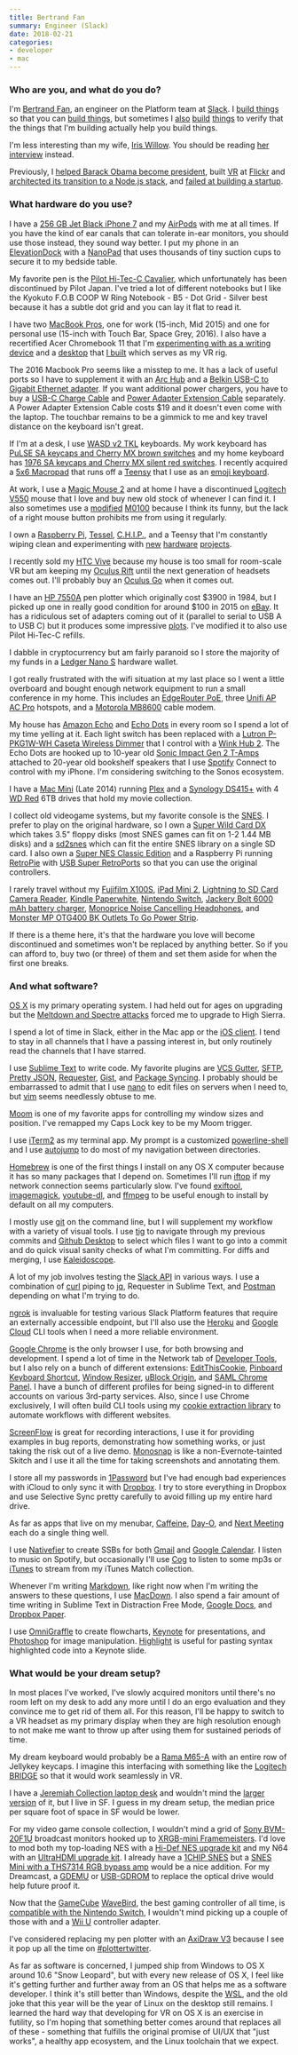 ```yaml
---
title: Bertrand Fan
summary: Engineer (Slack)
date: 2018-02-21
categories:
- developer
- mac
---
```


### Who are you, and what do you do?

I'm [Bertrand Fan](http://thatsaspicymeatball.com/ "Bert's website."), an engineer on the Platform team at [Slack][]. I [build things](https://api.slack.com/ "The Slack API.") so that you can [build things](https://api.slack.com/apps?new_app=1 "The process for starting a new Slack app."), but sometimes I [also](https://bobamcbobaface.com/ "Bert's boba tea group order tool for Slack.") [build](https://dopewarsbot.com/ "Bert's Dope Wars bot for Slack.") [things](https://vandelayindustries.online/ "Bert's Seinfeld GIF bot for Slack.") to verify that the things that I'm building actually help you build things.

I'm less interesting than my wife, [Iris Willow](http://iriswillow.com/ "Iris' website."). You should be reading [her interview](https://usesthis.com/interviews/iris.willow/ "Iris' Uses This interview.") instead.

Previously, I [helped Barack Obama become president](https://en.wikipedia.org/wiki/Barack_Obama_presidential_campaign%2C_2008#MyBo "The Wikipedia entry for Obama's 2008 campaign."), built [VR](https://techcrunch.com/2015/12/09/flickr-comes-to-gear-vr-with-360-degree-photo-viewing-experience/ "A TechCrunch article about Flickr's VR support.") at [Flickr][] and [architected its transition to a Node.js stack](https://www.youtube.com/watch?v=vBo0aFtg1_M "The YouTube video of Bert's talk about switching Flickr to Node."), and [failed at building a startup](https://www.wired.com/2012/10/recollect-gives-social-media-ephemera-a-permanent-home/ "A Wired article about Bert's social media archival startup.").

### What hardware do you use?

I have a [256 GB Jet Black iPhone 7][iphone-7] and my [AirPods][airpods] with me at all times. If you have the kind of ear canals that can tolerate in-ear monitors, you should use those instead, they sound way better. I put my phone in an [ElevationDock][elevationdock-3] with a [NanoPad][nanopad.2] that uses thousands of tiny suction cups to secure it to my bedside table. 

My favorite pen is the [Pilot Hi-Tec-C Cavalier][hi-tec-c], which unfortunately has been discontinued by Pilot Japan. I've tried a lot of different notebooks but I like the Kyokuto F.O.B COOP W Ring Notebook - B5 - Dot Grid - Silver best because it has a subtle dot grid and you can lay it flat to read it.

I have two [MacBook Pros][macbook-pro], one for work (15-inch, Mid 2015) and one for personal use (15-inch with Touch Bar, Space Grey, 2016). I also have a recertified Acer Chromebook 11 that I'm [experimenting with as a writing device](https://medium.com/@bertrandom/a-modern-typewriter-7d8b4c86b625 "Bert's Medium post about writing on the Chromebook.") and a [desktop](https://www.flickr.com/photos/bertrandom/27964118280/ "Bert's Flickr photo of his desktop PC.") that [I built](https://www.flickr.com/photos/bertrandom/28244943505/ "Bert's Flickr photo of his desktop PC parts.") which serves as my VR rig.

The 2016 Macbook Pro seems like a misstep to me. It has a lack of useful ports so I have to supplement it with an [Arc Hub][arc-hub] and a [Belkin USB-C to Gigabit Ethernet adapter][usb-c-to-gigabit-ethernet-adapter]. If you want additional power chargers, you have to buy a [USB-C Charge Cable][usb-c-charge-cable-2m] and [Power Adapter Extension Cable][power-adapter-extension-cable] separately. A Power Adapter Extension Cable costs $19 and it doesn't even come with the laptop. The touchbar remains to be a gimmick to me and key travel distance on the keyboard isn't great.

If I'm at a desk, I use [WASD v2 TKL][v2-87-key] keyboards. My work keyboard has [PuLSE SA keycaps and Cherry MX brown switches](https://www.flickr.com/photos/bertrandom/28581802223/ "Bert's Flickr photo of his work keyboard.") and my home keyboard has [1976 SA keycaps and Cherry MX silent red switches](https://www.flickr.com/photos/bertrandom/29723520272/ "Bert's Flickr photo of his home keyboard."). I recently acquired a [5x6 Macropad](https://www.flickr.com/photos/bertrandom/38104104681/ "Bert's Flickr photo of his Macropad array.") that runs off a [Teensy][] that I use as an [emoji keyboard](https://www.flickr.com/photos/bertrandom/38499638930/ "Bert's Flickr photo of his custom emoji keyboard.").

At work, I use a [Magic Mouse 2][magic-mouse-2] and at home I have a discontinued [Logitech V550][v550] mouse that I love and buy new old stock of whenever I can find it. I also sometimes use a [modified](https://www.tindie.com/products/option8/m0100-to-usb-conversion/ "A guide for converting the M0100 mouse to USB.") [M0100][macintosh-mouse] because I think its funny, but the lack of a right mouse button prohibits me from using it regularly.

I own a [Raspberry Pi][raspberry-pi], [Tessel][], [C.H.I.P.][c.h.i.p], and a Teensy that I'm constantly wiping clean and experimenting with [new](https://medium.com/@bertrandom/automating-zelda-3b37127e24c8 "Bert's Medium article about automating the snowball game in Breath of the Wild.") [hardware](https://www.flickr.com/photos/bertrandom/20103972574/ "Bert's Flickr video of his Amazon Dash hack.") [projects](http://thatsaspicymeatball.com/post/3567097734/rfid-record-player "Bert's post about his RFID record player.").

I recently sold my [HTC Vive][vive] because my house is too small for room-scale VR but am keeping my [Oculus Rift][rift] until the next generation of headsets comes out. I'll probably buy an [Oculus Go][go.3] when it comes out.

I have an [HP 7550A][7550a] pen plotter which originally cost $3900 in 1984, but I picked up one in really good condition for around $100 in 2015 on [eBay][]. It has a ridiculous set of adapters coming out of it (parallel to serial to USB A to USB C) but it produces some impressive [plots](https://www.flickr.com/photos/bertrandom/16585002600/ "Bert's Flickr photo of his plotter output."). I've modified it to also use Pilot Hi-Tec-C refills.

I dabble in cryptocurrency but am fairly paranoid so I store the majority of my funds in a [Ledger Nano S][nano-s] hardware wallet.

I got really frustrated with the wifi situation at my last place so I went a little overboard and bought enough network equipment to run a small conference in my home. This includes an [EdgeRouter PoE][edgerouter-poe], three [Unifi AP AC Pro][unifi-ap-ac-pro] hotspots, and a [Motorola MB8600][mb8600] cable modem.

My house has [Amazon Echo][echo.3] and [Echo Dots][echo-dot] in every room so I spend a lot of my time yelling at it. Each light switch has been replaced with a [Lutron P-PKG1W-WH Caseta Wireless Dimmer][p-pkg1w-wh] that I control with a [Wink Hub 2][wink-hub-2]. The Echo Dots are hooked up to 10-year old [Sonic Impact Gen 2 T-Amps][impact-5065] attached to 20-year old bookshelf speakers that I use [Spotify][] Connect to control with my iPhone. I'm considering switching to the Sonos ecosystem.

I have a [Mac Mini][mac-mini] (Late 2014) running [Plex][] and a [Synology DS415+][diskstation-ds2415-plus] with 4 [WD Red][wd-red] 6TB drives that hold my movie collection.

I collect old videogame systems, but my favorite console is the [SNES][]. I prefer to play on the original hardware, so I own a [Super Wild Card DX][super-wild-card-dx] which takes 3.5" floppy disks (most SNES games can fit on 1-2 1.44 MB disks) and a [sd2snes][] which can fit the entire SNES library on a single SD card. I also own a [Super NES Classic Edition][super-nes-classic-edition] and a Raspberry Pi running [RetroPie][] with [USB Super RetroPorts][usb-super-retroport] so that you can use the original controllers.

I rarely travel without my [Fujifilm X100S][x100s], [iPad Mini 2][ipad-mini-2], [Lightning to SD Card Camera Reader][lightning-to-sd-card-camera-reader], [Kindle Paperwhite][kindle-paperwhite], [Nintendo Switch][switch.2], [Jackery Bolt 6000 mAh battery charger][bolt], [Monoprice Noise Cancelling Headphones][active-noise-cancelling-headphones], and [Monster MP OTG400 BK Outlets To Go Power Strip][otg400].

If there is a theme here, it's that the hardware you love will become discontinued and sometimes won't be replaced by anything better. So if you can afford to, buy two (or three) of them and set them aside for when the first one breaks.

### And what software?

[OS X][macos] is my primary operating system. I had held out for ages on upgrading but the [Meltdown and Spectre attacks](https://meltdownattack.com/ "Details about the Meltdown and Spectre vulnerabilities.") forced me to upgrade to High Sierra.

I spend a lot of time in Slack, either in the Mac app or the [iOS client][slack-ios]. I tend to stay in all channels that I have a passing interest in, but only routinely read the channels that I have starred.

I use [Sublime Text][sublime-text] to write code. My favorite plugins are [VCS Gutter][vcs-gutter], [SFTP][], [Pretty JSON][pretty-json], [Requester][], [Gist][gist.2], and [Package Syncing][package-syncing]. I probably should be embarrassed to admit that I use [nano][] to edit files on servers when I need to, but [vim][] seems needlessly obtuse to me.

[Moom][] is one of my favorite apps for controlling my window sizes and position. I've remapped my Caps Lock key to be my Moom trigger.

I use [iTerm2][] as my terminal app. My prompt is a customized [powerline-shell][] and I use [autojump][] to do most of my navigation between directories.

[Homebrew][] is one of the first things I install on any OS X computer because it has so many packages that I depend on. Sometimes I'll run [iftop][] if my network connection seems particularly slow. I've found [exiftool][], [imagemagick][], [youtube-dl][], and [ffmpeg][] to be useful enough to install by default on all my computers.

I mostly use [git][] on the command line, but I will supplement my workflow with a variety of visual tools. I use [tig][] to navigate through my previous commits and [Github Desktop][github-desktop] to select which files I want to go into a commit and do quick visual sanity checks of what I'm committing. For diffs and merging, I use [Kaleidoscope][].

A lot of my job involves testing the [Slack API](https://api.slack.com/methods "Documentation for the Slack API endpoints.") in various ways. I use a combination of [curl][] piping to [jq][], Requester in Sublime Text, and [Postman][] depending on what I'm trying to do.

[ngrok][] is invaluable for testing various Slack Platform features that require an externally accessible endpoint, but I'll also use the [Heroku][] and [Google Cloud][google-cloud] CLI tools when I need a more reliable environment.

[Google Chrome][chrome] is the only browser I use, for both browsing and development. I spend a lot of time in the Network tab of [Developer Tools][chrome-devtools], but I also rely on a bunch of different extensions: [EditThisCookie][], [Pinboard Keyboard Shortcut][pinboard-keyboard-shortcut], [Window Resizer][window-resizer], [uBlock Origin][ublock-origin], and [SAML Chrome Panel][saml-chrome-panel]. I have a bunch of different profiles for being signed-in to different accounts on various 3rd-party services. Also, since I use Chrome exclusively, I will often build CLI tools using my [cookie extraction library][chrome-cookies-secure] to automate workflows with different websites.

[ScreenFlow][] is great for recording interactions, I use it for providing examples in bug reports, demonstrating how something works, or just taking the risk out of a live demo. [Monosnap][] is like a non-Evernote-tainted Skitch and I use it all the time for taking screenshots and annotating them.

I store all my passwords in [1Password][] but I've had enough bad experiences with iCloud to only sync it with [Dropbox][]. I try to store everything in Dropbox and use Selective Sync pretty carefully to avoid filling up my entire hard drive.

As far as apps that live on my menubar, [Caffeine][], [Day-O][], and [Next Meeting][next-meeting] each do a single thing well.

I use [Nativefier][] to create SSBs for both [Gmail][] and [Google Calendar][google-calendar]. I listen to music on Spotify, but occasionally I'll use [Cog][] to listen to some mp3s or [iTunes][] to stream from my iTunes Match collection.

Whenever I'm writing [Markdown][], like right now when I'm writing the answers to these questions, I use [MacDown][]. I also spend a fair amount of time writing in Sublime Text in Distraction Free Mode, [Google Docs][google-docs], and [Dropbox Paper][dropbox-paper].

I use [OmniGraffle][] to create flowcharts, [Keynote][] for presentations, and [Photoshop][] for image manipulation. [Highlight][] is useful for pasting syntax highlighted code into a Keynote slide.

### What would be your dream setup?

In most places I've worked, I've slowly acquired monitors until there's no room left on my desk to add any more until I do an ergo evaluation and they convince me to get rid of them all. For this reason, I'll be happy to switch to a VR headset as my primary display when they are high resolution enough to not make me want to throw up after using them for sustained periods of time.

My dream keyboard would probably be a [Rama M65-A][m65-a] with an entire row of Jellykey keycaps. I imagine this interfacing with something like the [Logitech BRIDGE](https://blog.vive.com/us/2017/11/02/introducing-the-logitech-bridge-sdk/ "An HTC post about Logitech's BRIGE SDK.") so that it would work seamlessly in VR.

I have a [Jeremiah Collection laptop desk][mid-century-modern-laptop-desk] and wouldn't mind the [larger version][mid-century-desk-with-cord-management] of it, but I live in SF. I guess in my dream setup, the median price per square foot of space in SF would be lower.

For my video game console collection, I wouldn't mind a grid of [Sony BVM-20F1U][bvm-20f1u] broadcast monitors hooked up to [XRGB-mini Framemeisters][xrgb-mini-framemeister]. I'd love to mod both my top-loading NES with a [Hi-Def NES upgrade kit][hi-def-nes] and my N64 with an [UltraHDMI upgrade kit][ultrahdmi-upgrade-kit]. I already have a [1CHIP SNES](http://retrorgb.com/snes1chip.html "An article about the SNES consoles with the 1CHIP motherboards.") but a [SNES Mini with a THS7314 RGB bypass amp](http://retrorgb.com/snesminirgb.html "An article detailing how to add RGB to the SNES Mini.") would be a nice addition. For my Dreamcast, a [GDEMU][] or [USB-GDROM][] to replace the optical drive would help future proof it.

Now that the [GameCube][] [WaveBird][], the best gaming controller of all time, is [compatible with the Nintendo Switch](https://www.polygon.com/2017/10/24/16533932/nintendo-switch-gamecube-controllers "A Polygon article about the Switch supporting WaveBird controllers."), I wouldn't mind picking up a couple of those with and a [Wii U][wii-u] controller adapter.

I've considered replacing my pen plotter with an [AxiDraw V3][axidraw-v3] because I see it pop up all the time on [#plottertwitter](https://twitter.com/hashtag/plottertwitter "The #plottertwitter hashtag on Twitter.").

As far as software is concerned, I jumped ship from Windows to OS X around 10.6 "Snow Leopard", but with every new release of OS X, I feel like it's getting further and further away from an OS that helps me as a software developer. I think it's still better than Windows, despite the [WSL][windows-subsystem-for-linux], and the old joke that this year will be the year of Linux on the desktop still remains. I learned the hard way that developing for VR on OS X is an exercise in futility, so I'm hoping that something better comes around that replaces all of these - something that fulfills the original promise of UI/UX that "just works", a healthy app ecosystem, and the Linux toolchain that we expect.

[1password]: https://1password.com "Password management software for Mac OS X."
[7550a]: http://www.hpmuseum.net/display_item.php?hw=75 "A pen plotter."
[active-noise-cancelling-headphones]: https://www.monoprice.com/product?p_id=10010 "Over the ear headphones."
[airpods]: https://en.wikipedia.org/wiki/AirPods "Wireless in-ear headphones."
[arc-hub]: https://www.bourgedesign.com/collections/usb-c-technology-collection/products/arc-hub "A USB-C hub."
[autojump]: https://github.com/wting/autojump "A shell tool for faster directory navigation."
[axidraw-v3]: https://shop.evilmadscientist.com/productsmenu/846 "A pen plotter."
[bolt]: https://www.amazon.com/gp/product/B01A6L85CC/ "A portable iPhone charger."
[bvm-20f1u]: https://www.tested.com/tech/gaming/456719-best-crt-retro-games/ "A broadcast production monitor."
[c.h.i.p]: https://getchip.com/pages/chip "A tiny computer board."
[caffeine]: http://lightheadsw.com/caffeine/ "A Mac menubar application to keep your computer awake."
[chrome-cookies-secure]: https://www.npmjs.com/package/chrome-cookies-secure "A JavaScript library for extracting Chrome cookie data."
[chrome-devtools]: https://developer.chrome.com/devtools "Web developer tools built into Chrome."
[chrome]: https://www.google.com/intl/en/chrome/browser/ "A WebKit-based browser, where each tab runs in its own thread."
[cog]: https://mamburu.net/cog/ "A simple music player for macOS."
[curl]: https://curl.haxx.se/ "A command-line tool for transferring data from URLs."
[day-o]: https://shauninman.com/archive/2016/10/20/day_o_2_mac_menu_bar_clock "A menu bar clock for the Mac."
[diskstation-ds2415-plus]: https://www.synology.com/en-us/products/DS2415+ "A 12-bay NAS device."
[dropbox-paper]: https://www.dropbox.com/paper "A document collaboration service."
[dropbox]: https://www.dropbox.com/ "Online syncing and storage."
[ebay]: https://www.ebay.com/ "An auction service."
[echo-dot]: https://www.amazon.com/Amazon-Echo-Dot-Previous-Generation/b?ie=UTF8&node=14047587011 "A small smart speaker."
[echo.3]: https://en.wikipedia.org/wiki/Amazon_Echo "A smart speaker."
[edgerouter-poe]: https://www.ubnt.com/edgemax/edgerouter-poe/ "A 5 port Power over Ethernet router."
[editthiscookie]: http://www.editthiscookie.com/ "A browser extension for editing cookie data."
[elevationdock-3]: https://www.elevationlab.com/products/elevation-dock-3 "A dock for the iPhone."
[exiftool]: https://www.sno.phy.queensu.ca/~phil/exiftool/ "A tool for reading and writing metadata in images."
[ffmpeg]: http://www.ffmpeg.org/ "Comprehensive audio/video software."
[flickr]: https://www.flickr.com/ "A photo sharing website."
[gamecube]: https://en.wikipedia.org/wiki/Nintendo_GameCube "A gaming console."
[gdemu]: https://gdemu.wordpress.com/ "A replacement for the Dreamcast's optical drive that uses SD cards."
[gist.2]: https://packagecontrol.io/packages/Gist "A Sublime Text plugin for creating Gists."
[git]: https://git-scm.com/ "A version control system."
[github-desktop]: https://desktop.github.com/ "A client for the versioning control service."
[gmail]: https://mail.google.com/mail/ "Web-based email."
[go.3]: https://www.oculus.com/go/ "An all-in-one VR headset."
[google-calendar]: https://en.wikipedia.org/wiki/Google_Calendar "A web-based calendar client."
[google-cloud]: https://cloud.google.com/ "A hosted computing platform."
[google-docs]: https://en.wikipedia.org/wiki/Google_Docs "A web-based office suite."
[heroku]: https://www.heroku.com/ "A service for running and deploying Ruby, Node.js, Clojure, Java, Python, and Scala apps."
[hi-def-nes]: https://www.game-tech.us/product/hi-def-nes/ "An upgrade kit that adds 1080p HDMI to the NES."
[hi-tec-c]: https://www.amazon.com/Pilot-Hi-Tec-C-Gel-Basic-Colors/dp/B001GR4CQO "A pen."
[highlight]: http://www.andre-simon.de/doku/highlight/en/highlight.php "A tool for marking up example source code in HTML."
[homebrew]: http://brew.sh "Command-line package manager for Mac OS X."
[iftop]: http://www.ex-parrot.com/pdw/iftop/ "A command line tool for watching network usage."
[imagemagick]: http://www.imagemagick.org/script/index.php "Image editing and converting software."
[impact-5065]: https://www.amazon.com/sonic-impact-portable-class-t-amplifier/dp/b0014krvqq "A digital amplifier."
[ipad-mini-2]: https://en.wikipedia.org/wiki/IPad_Mini_(2nd_generation) "A 7.9 inch tablet device with a Retina screen."
[iphone-7]: https://en.wikipedia.org/wiki/IPhone_7 "A 4.7 inch iOS smartphone."
[iterm2]: https://iterm2.com/ "An alternative terminal application for Mac OS X."
[itunes]: https://www.apple.com/itunes/ "A jukebox application and online store."
[jq]: https://stedolan.github.io/jq/ "A command line tool for manipulating JSON data."
[kaleidoscope]: https://www.kaleidoscopeapp.com/ "A file and image diff app for the Mac."
[keynote]: https://www.apple.com/keynote/ "Presentation software for the Mac."
[kindle-paperwhite]: https://www.amazon.com/Kindle-Paperwhite-Touch-light/dp/B007OZNZG0 "An e-book reader with a book-like screen."
[lightning-to-sd-card-camera-reader]: https://www.apple.com/shop/product/MJYT2AM/A/lightning-to-sd-card-camera-reader "A dingle for reading SD cards on Lightning devices."
[m65-a]: https://rama.works/m65a/ "A mechanical keyboard."
[mac-mini]: https://www.apple.com/mac-mini/ "A small desktop computer."
[macbook-pro]: https://www.apple.com/macbook-pro/ "A laptop."
[macdown]: https://macdown.uranusjr.com/ "A Markdown text editor for the Mac."
[macintosh-mouse]: https://en.wikipedia.org/wiki/Apple_Mouse "A mouse included with the original Macintosh."
[macos]: https://en.wikipedia.org/wiki/MacOS "An operating system for Mac hardware."
[magic-mouse-2]: https://en.wikipedia.org/wiki/Magic_Mouse_2 "A multi-touch mouse."
[markdown]: https://daringfireball.net/projects/markdown/ "An email-like format for marking up text."
[mb8600]: https://motorolanetwork.com/mb8600.html "A cable modem."
[mid-century-desk-with-cord-management]: https://jeremiahcollection.com/collections/mid-century-desk-with-cord-management/products/mid-century-desk-with-white-gloss-drawers-and-cord-management?variant=738482759 "A desk with cord management."
[mid-century-modern-laptop-desk]: https://jeremiahcollection.com/collections/mid-century-desk-with-cord-management/products/jeremiah-collection-mid-century-modern-laptop-desk?variant=736849191 "A desk."
[monosnap]: https://monosnap.com/welcome "A screenshot and annotation tool."
[moom]: https://manytricks.com/moom/ "A Mac tool for taking control of window sizing/moving."
[nano-s]: https://www.ledgerwallet.com/products/ledger-nano-s "A hardware cryptocurrency wallet."
[nano]: https://www.nano-editor.org/ "A command-line text editor."
[nanopad.2]: https://www.elevationlab.com/products/nanopad "An adhesive surface for the ElevationDock."
[nativefier]: https://github.com/jiahaog/nativefier "A tool for wrapping a website in a desktop app."
[next-meeting]: https://itunes.apple.com/us/app/next-meeting/id1017470484?mt=12 "A Mac menu bar tool for showing your next meeting."
[ngrok]: https://ngrok.com/ "A service for securly sharing a local server."
[omnigraffle]: https://www.omnigroup.com/omnigraffle/ "Diagramming software for the Mac."
[otg400]: https://www.amazon.com/Monster-MP-OTG400-BK-Outlets/dp/B000F9YN2M/ "A small, portable power strip."
[p-pkg1w-wh]: https://www.amazon.com/gp/product/B00JJY0S4G/ "A wireless light dimmer."
[package-syncing]: https://packagecontrol.io/packages/Package%20Syncing "A Sublime Text plugin for syncing plugins between machines."
[photoshop]: https://www.adobe.com/products/photoshop.html "A bitmap image editor."
[pinboard-keyboard-shortcut]: https://chrome.google.com/webstore/detail/pinboard-keyboard-shortcu/cgponlekaepfdikdebmnklhfnjlbieng "A Chrome plugin for bookmarking the current page in Pinboard."
[plex]: https://plex.tv/ "Media center software."
[postman]: https://www.getpostman.com/ "A browser extension for testing APIs."
[power-adapter-extension-cable]: https://www.apple.com/shop/product/MK122LL/A/power-adapter-extension-cable?fnode=8b "An extension cable for Apple's laptop chargers."
[powerline-shell]: https://github.com/b-ryan/powerline-shell "A smart shell prompt for various terminal shells."
[pretty-json]: https://packagecontrol.io/packages/Pretty%20JSON "A Sublime Text plugin for validating and formatting JSON."
[raspberry-pi]: https://en.wikipedia.org/wiki/Raspberry_Pi "A single-board hackable computer."
[requester]: https://packagecontrol.io/packages/Requester "An HTTP and REST client for Sublime Text"
[retropie]: https://retropie.org.uk/ "Retro game emulation software."
[rift]: https://en.wikipedia.org/wiki/Oculus_Rift "A virtual reality helmet."
[saml-chrome-panel]: https://chrome.google.com/webstore/detail/saml-chrome-panel/paijfdbeoenhembfhkhllainmocckace "A SAML debugger for Chrome."
[screenflow]: http://www.telestream.net/screenflow/overview.htm "A screencasting studio for the Mac."
[sd2snes]: https://sd2snes.de/blog/about "A device that allows SD cards to be used with a SNES."
[sftp]: https://packagecontrol.io/packages/SFTP "An SFTP plugin for Sublime Text."
[slack-ios]: https://itunes.apple.com/us/app/slack-team-communication/id618783545 "A client app for the chat service."
[slack]: https://slack.com/ "A collaboration service."
[snes]: https://en.wikipedia.org/wiki/Super_Nintendo_Entertainment_System "A 16-bit video game console."
[spotify]: https://www.spotify.com/us/ "A music streaming service."
[sublime-text]: http://www.sublimetext.com/ "A coder's text editor."
[super-nes-classic-edition]: https://en.wikipedia.org/wiki/Super_NES_Classic_Edition "A miniature version of the SNES."
[super-wild-card-dx]: http://videogamedevelopmentdevices.wikia.com/wiki/Super_Wild_Card_DX "A SNES backup unit."
[switch.2]: https://www.nintendo.com/switch/ "A gaming console."
[teensy]: https://www.pjrc.com/teensy/ "A USB microcontroller board."
[tessel]: https://tessel.io/ "Open-source prototyping hardware"
[tig]: http://jonas.nitro.dk/tig/ "A text-mode interface for git."
[ublock-origin]: https://en.wikipedia.org/wiki/UBlock_Origin "A browser extension for blocking elements on the web."
[ultrahdmi-upgrade-kit]: https://www.game-tech.us/product/ultrahdmi/ "A kit for adding HDMI to the N64."
[unifi-ap-ac-pro]: https://www.ubnt.com/unifi/unifi-ap-ac-pro/ "A wifi access point."
[usb-c-charge-cable-2m]: https://www.apple.com/shop/product/MLL82AM/A/usb-c-charge-cable-2-m?fnode=8b "A USB-C charging cable."
[usb-c-to-gigabit-ethernet-adapter]: https://www.apple.com/shop/product/HJKF2ZM/A/belkin-usb-c-to-gigabit-ethernet-adapter "A USB-C to Ethernet adapter."
[usb-gdrom]: http://3do-renovation.ru/USB-GDROM_Controller.htm "A replacement for the Dreamcast's optical drive."
[usb-super-retroport]: https://www.retrousb.com/product_info.php?cPath=21&products_id=29 "A dongle that adds USB support to the original SNES controllers."
[v2-87-key]: http://www.wasdkeyboards.com/index.php/products/mechanical-keyboard/wasd-v2-87-key-custom-mechanical-keyboard.html "A mechanical keyboard."
[v550]: https://www.amazon.com/Logitech-Cordless-Laser-Mouse-Notebooks/dp/B001DJ7Y2O/ "A cordless laser mouse."
[vcs-gutter]: https://packagecontrol.io/packages/VCS%20Gutter "A Sublime Text plugin to show version control status in the gutter."
[vim]: https://www.vim.org/ "A command-line text editor."
[vive]: http://www.htcvr.com/ "A SteamVR headset."
[wavebird]: https://en.wikipedia.org/wiki/WaveBird_Wireless_Controller "A wireless controller for the GameCube."
[wd-red]: https://www.wdc.com/en/products/products.aspx?id=810 "A hard disk designed for NAS/RAID usage."
[wii-u]: https://www.nintendo.com/wiiu "A unique gaming console."
[window-resizer]: https://chrome.google.com/webstore/detail/window-resizer/kkelicaakdanhinjdeammmilcgefonfh "A Chrome extension for resizing the window to a list of presets."
[windows-subsystem-for-linux]: https://msdn.microsoft.com/en-us/commandline/wsl/about "A Linux environment for Windows."
[wink-hub-2]: https://www.wink.com/products/wink-hub-2/ "A smart home hub."
[x100s]: http://www.fujifilm.com/products/digital_cameras/x/fujifilm_x100s/ "A 16 megapixel digital camera."
[xrgb-mini-framemeister]: https://solarisjapan.com/products/xrgb-mini-framemeister-compact-up-scaler-unit "A device for upscaling video sources."
[youtube-dl]: https://rg3.github.io/youtube-dl/ "A command-line tool for downloading videos from YouTube etc."
